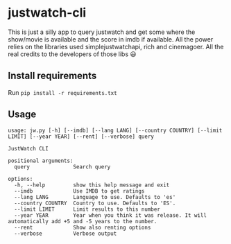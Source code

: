 # justwatch-cli

This is just a silly app to query justwatch and get some where the show/movie is available and the score in imdb if available.
All the power relies on the libraries used simplejustwatchapi, rich and cinemagoer. All the real credits to the developers of those libs 😃

## Install requirements

Run ```pip install -r requirements.txt```

## Usage

```
usage: jw.py [-h] [--imdb] [--lang LANG] [--country COUNTRY] [--limit LIMIT] [--year YEAR] [--rent] [--verbose] query

JustWatch CLI

positional arguments:
  query              Search query

options:
  -h, --help         show this help message and exit
  --imdb             Use IMDB to get ratings
  --lang LANG        Language to use. Defaults to 'es'
  --country COUNTRY  Country to use. Defaults to 'ES'.
  --limit LIMIT      Limit results to this number
  --year YEAR        Year when you think it was release. It will automatically add +5 and -5 years to the number.
  --rent             Show also renting options
  --verbose          Verbose output
```
